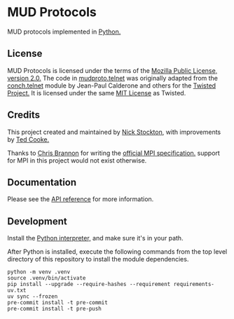 # MUD Protocols

MUD protocols implemented in [Python.](https://www.python.org)


## License

MUD Protocols is licensed under the terms of the [Mozilla Public License, version 2.0.](https://nstockton.github.io/mud-protocols/license "License Page")
The code in [mudproto.telnet](https://github.com/nstockton/mud-protocols/blob/master/mudproto/telnet.py)
was originally adapted from the [conch.telnet](https://github.com/twisted/twisted/blob/trunk/src/twisted/conch/telnet.py)
module by Jean-Paul Calderone and others for the [Twisted Project.](https://twistedmatrix.com)
It is licensed under the same [MIT License](https://github.com/twisted/twisted/blob/trunk/LICENSE) as Twisted.


## Credits

This project created and maintained by [Nick Stockton,](https://github.com/nstockton)
with improvements by [Ted Cooke.](https://github.com/BeastlyTheos)

Thanks to [Chris Brannon](https://github.com/cmb) for writing the
[official MPI specification.](https://mume.org/help/mpi) support for MPI in this
project would not exist otherwise.


## Documentation

Please see the [API reference](https://nstockton.github.io/mud-protocols/api "MUD Protocols API Reference") for more information.

## Development

Install the [Python interpreter,](https://python.org "Python Home Page") and make sure it's in your path.

After Python is installed, execute the following commands from the top level directory of this repository to install the module dependencies.
```
python -m venv .venv
source .venv/bin/activate
pip install --upgrade --require-hashes --requirement requirements-uv.txt
uv sync --frozen
pre-commit install -t pre-commit
pre-commit install -t pre-push
```
